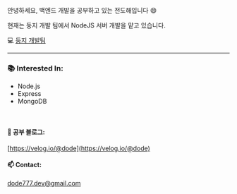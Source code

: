 안녕하세요, 백엔드 개발을 공부하고 있는 전도해입니다 😄


현재는 둥지 개발 팀에서 NodeJS 서버 개발을 맡고 있습니다.


💻 [둥지 개발팀](https://github.com/Doong-Ji)


---

### **📚 Interested In:**  
- Node.js
- Express
- MongoDB

<br/>

#### **📝 공부 블로그:**  
[https://velog.io/@dode](https://velog.io/@dode)


#### **📫 Contact:**  
dode777.dev@gmail.com

